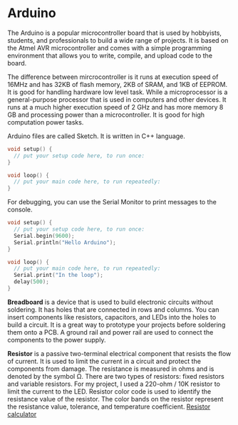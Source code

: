 # Arduino

The Arduino is a popular microcontroller board that is used by hobbyists, students, and professionals to build a wide range of projects. It is based on the Atmel AVR microcontroller and comes with a simple programming environment that allows you to write, compile, and upload code to the board.

The difference between mircrocontroller is it runs at execution speed of 16MHz and has 32KB of flash memory, 2KB of SRAM, and 1KB of EEPROM. It is good for handling hardware low level task. While a microprocessor is a general-purpose processor that is used in computers and other devices. It runs at a much higher execution speed of 2 GHz and has more memory 8 GB and processing power than a microcontroller. It is good for high computation power tasks.

Arduino files are called Sketch. It is written in C++ language.

```c
void setup() {
  // put your setup code here, to run once:
}

void loop() {
  // put your main code here, to run repeatedly:
}
```

For debugging, you can use the Serial Monitor to print messages to the console.

```c
void setup() {
  // put your setup code here, to run once:
  Serial.begin(9600);
  Serial.println("Hello Arduino");
}

void loop() {
  // put your main code here, to run repeatedly:
  Serial.print("In the loop");
  delay(500);
}
```

**Breadboard** is a device that is used to build electronic circuits without soldering. It has holes that are connected in rows and columns. You can insert components like resistors, capacitors, and LEDs into the holes to build a circuit. It is a great way to prototype your projects before soldering them onto a PCB. A ground rail and power rail are used to connect the components to the power supply.

**Resistor** is a passive two-terminal electrical component that resists the flow of current. It is used to limit the current in a circuit and protect the components from damage. The resistance is measured in ohms and is denoted by the symbol Ω. There are two types of resistors: fixed resistors and variable resistors. For my project, I used a 220-ohm / 10K resistor to limit the current to the LED. Resistor color code is used to identify the resistance value of the resistor. The color bands on the resistor represent the resistance value, tolerance, and temperature coefficient. [Resistor calculator](https://www.calculator.net/resistor-calculator.html)